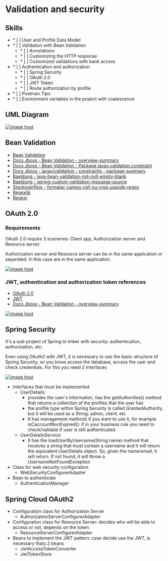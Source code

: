 # Validation and security

## Skills

 
<ul>
        <li>
            * [ ] User and Profile Data Model
        </li>
        <li>
            * [ ] Validation with Bean Validation
             <ul>
                <li>* [ ] Annotations</li>
                <li>* [ ] Customizing the HTTP response</li>
                <li>* [ ] Customized validations with bank access</li>
              </ul>
        </li>
        <li>
            * [ ] Authentication and authorization
             <ul>
                <li>* [ ] Spring Security</li>
                <li>* [ ] OAuth 2.0</li>
                <li>* [ ] JWT Token</li>
                <li>* [ ] Route authorization by profile</li>
              </ul>
        </li>
        <li>
            * [ ] Postman Tips
        </li>
        <li>
          * [ ] Environment variables in the project with coalescence
        </li>
</ul>


## UML Diagram

<a href="https://imgbox.com/ryVEcANG" target="_blank"><img src="https://images2.imgbox.com/e7/90/ryVEcANG_o.png" alt="image host"/></a>



## Bean Validation

<ul>
  <li><a href="https://beanvalidation.org/"> Bean Validation</a></li>
 <li><a href="https://docs.jboss.org/hibernate/beanvalidation/spec/2.0/api/overview-summary.html">Docs Jboss - Bean Validation - overview-summary</a></li>
 <li><a href="https://docs.jboss.org/hibernate/beanvalidation/spec/2.0/api/javax/validation/constraints/package-summary.html">Docs Jboss - Bean Validation - Package javax.validation.constraint</a></li>
 <li><a href="https://docs.jboss.org/hibernate/beanvalidation/spec/2.0/api/javax/validation/constraints/package-summary.html">Docs Jboss - javax/validation - constraints - package-summary</a></li>
 
 
 <li><a href="https://www.baeldung.com/java-bean-validation-not-null-empty-blank">Baeldung - java-bean-validation-not-null-empty-blank</a></li>
 <li><a href="https://www.baeldung.com/spring-custom-validation-message-source">Baeldung - spring-custom-validation-message-source</a></li>
 <li><a href="https://pt.stackoverflow.com/questions/133691/formatar-campo-cpf-ou-cnpj-usando-regex">Stackoverflow - formatar-campo-cpf-ou-cnpj-usando-regex</a></li>
 <li><a href="https://regexlib.com/">Regexlib</a></li>
 <li><a href="https://regexr.com/">Regexr</a></li>
</ul>




## OAuth 2.0 

### Requirements

OAuth 2.0 require 3 sceneries: Client app, Authorization server and Resource server. 

Authorization server and Resource server can be in the same application or separated. In this case are in the same application.


<a href="https://imgbox.com/4ErjhI75" target="_blank"><img src="https://thumbs2.imgbox.com/b0/d2/4ErjhI75_t.png" alt="image host"/></a>


### JWT, authentication and authorization token references 

<ul>
 <li><a href="https://oauth.net/2/">OAuth 2.0</a></li>
 <li><a href="https://jwt.io">JWT</a></li>
 <li><a href="https://www.youtube.com/watch?v=n1z9lx4ymPM">Docs Jboss - Bean Validation - overview-summary</a></li>
</ul>


<a href="https://imgbox.com/9zBkijBV" target="_blank"><img src="https://thumbs2.imgbox.com/b4/93/9zBkijBV_t.png" alt="image host"/></a>



## Spring Security

It's a sub-project of Spring to tinker with security: authentication, authorization, etc.

Even using OAuth2 with JWT, it is necessary to use the basic structure of Spring Security, so you know access the database, access the user and check credentials. For this you need 2 Interfaces

<a href="https://imgbox.com/0MQZsqBm" target="_blank"><img src="https://thumbs2.imgbox.com/52/ff/0MQZsqBm_t.png" alt="image host"/></a>


<ul>
        <li>
            Interfaces that must be implemented
             <ul>
                <li>UserDetails: 
                  <ul>
                      <li>provides the user's information, has the getAuthorities() method that returns a collection of the profiles that the user has</li>
                      <li>the profile type within Spring Security is called GrantedAuthority, but it will be used as a String: admin, client, etc</li>
                      <li>It has management methods if you want to use it, for example isCaccountNonExpired(): if in your business rule you need to
check/validate if user is still authenticated</li>
                 </ul>
               </li>
                <li>UserDetailsService:
                   <ul>
                      <li>It has the loadUserByUsername(String name) method that receives a string that must contain a username and it will return the equivalent UserDetails object. So, given the name/email, it will return. If not found, it will throw a UsernameNotFoundException</li>
                  </ul>
              </li>
              </ul>
        </li>
        <li>
            Class for web security configuration
             <ul>
                <li>WebSecurityConfigurerAdapter</li>
              </ul>
        </li>
        <li>
            Bean to authenticate
             <ul>
                <li>AuthenticationManager</li>
              </ul>
        </li>
</ul>




## Spring Cloud OAuth2


<ul>
        <li>
            Configuration class for Authorization Server
             <ul>
                <li>AuthorizationServerConfigurerAdapter</li>
              </ul>
        </li>
        <li>
            Configuration class for Resource Server: decides who will be able to access or not, depends on the token
             <ul>
                <li>ResourceServerConfigurerAdapter</li>
              </ul>
        </li>
        <li>
            Beans to implement the JWT pattern: case decide use the JWT, is necessary thats 2 beans
             <ul>
                <li>JwtAccessTokenConverter</li>
                <li>JwtTokenStore</li>
              </ul>
        </li>
</ul>














      
